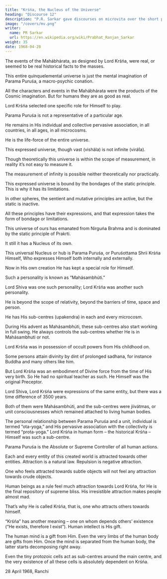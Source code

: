 ```yaml
---
title: "Krśńa, the Nucleus of the Universe"
heading: "Discourse 12"
description: "P.R. Sarkar gave discourses on microvita over the short period of two and a half years from December 1986 to June 1989 at the very end of His life."
image: "/covers/mv.png"
writer:
  name: PR Sarkar
  url: https://en.wikipedia.org/wiki/Prabhat_Ranjan_Sarkar
weight: 35
date: 1968-04-28
---
```




The events of the Mahábhárata, as designed by Lord Krśńa, were real, or seemed to be real historical facts to the masses.

This entire quinquelemental universe is just the mental imagination of Parama Puruśa, a macro-psychic conation. 

All the characters and events in the Mahábhárata were the products of the Cosmic imagination. But for humans they are as good as real. 

Lord Krśńa selected one specific role for Himself to play.

Parama Puruśa is not a representative of a particular age. 

He remains in His individual and collective pervasive association, in all countries, in all ages, in all microcosms. 

He is the life-force of the entire universe.

This expressed universe, though vast (vishála) is not infinite (virát́a).

Though theoretically this universe is within the scope of measurement, in reality it’s not easy to measure it.

The measurement of infinity is possible neither theoretically nor practically. 

This expressed universe is bound by the bondages of the static principle. This is why it has its limitations.

In other spheres, the sentient and mutative principles are active, but the static is inactive. 

All these principles have their expressions, and that expression takes the form of bondage or limitations.

This universe of ours has emanated from Nirguńa Brahma and is dominated by the static principle of Prakrti.

It still it has a Nucleus of its own.

This universal Nucleus or hub is Parama Puruśa, or Puruśottama Shrii Krśńa Himself, Who expresses Himself both internally and externally.

Now in His own creation He has kept a special role for Himself.

Such a personality is known as “Mahásambhúti.” 

Lord Shiva was one such personality; Lord Krśńa was another such personality. 

He is beyond the scope of relativity, beyond the barriers of time, space and person. 

He has His sub-centres (upakendra) in each and every microcosm.

During His advent as Mahásambhúti, these sub-centres also start working in full swing. He always controls the sub-centres whether He is in Mahásambhuti or not.

Lord Krśńa was in possession of occult powers from His childhood on.

Some persons attain divinity by dint of prolonged sadhana, for instance Buddha and many others like him.

But Lord Krśńa was an embodiment of Divine force from the time of His very birth. So He had no spiritual teacher as such. He Himself was the original Preceptor. 

Lord Shiva, Lord Krśńa were expressions of the same entity, but there was a time difference of 3500 years. 

Both of them were Mahásambhúti, and the sub-centres were jiivátmas, or unit consciousnesses which remained attached to living human bodies.

The personal relationship between Parama Puruśa and a unit, individual is termed “ota-yoga,” and His pervasive association with the collectivity is termed “prota-yoga.” Lord Krśńa in human form – the historical Krśńa – Himself was such a sub-centre.


Parama Puruśa is the Absolute or Supreme Controller of all human actions. 

Each and every entity of this created world is attracted towards other entities. Attraction is a natural law. Repulsion is negative attraction.

One who feels attracted towards subtle objects will not feel any attraction towards crude objects. 

Human beings as a rule feel much attraction towards Lord Krśńa, for He is the final repository of supreme bliss. His irresistible attraction makes people almost mad. 

That’s why He is called Krśńa, that is, one who attracts others towards himself.

“Krśńa” has another meaning – one on whom depends others’ existence (“He exists, therefore I exist”). Human intellect is His gift. 

The human mind is a gift from Him. Even the very limbs of the human body are gifts from Him. Once the mind is separated from the human body, the latter starts decomposing right away. 

Even the tiny protozoic cells act as sub-centres around the main centre, and the very existence of all these cells is absolutely dependent on Krśńa.


28 April 1968, Ranchi